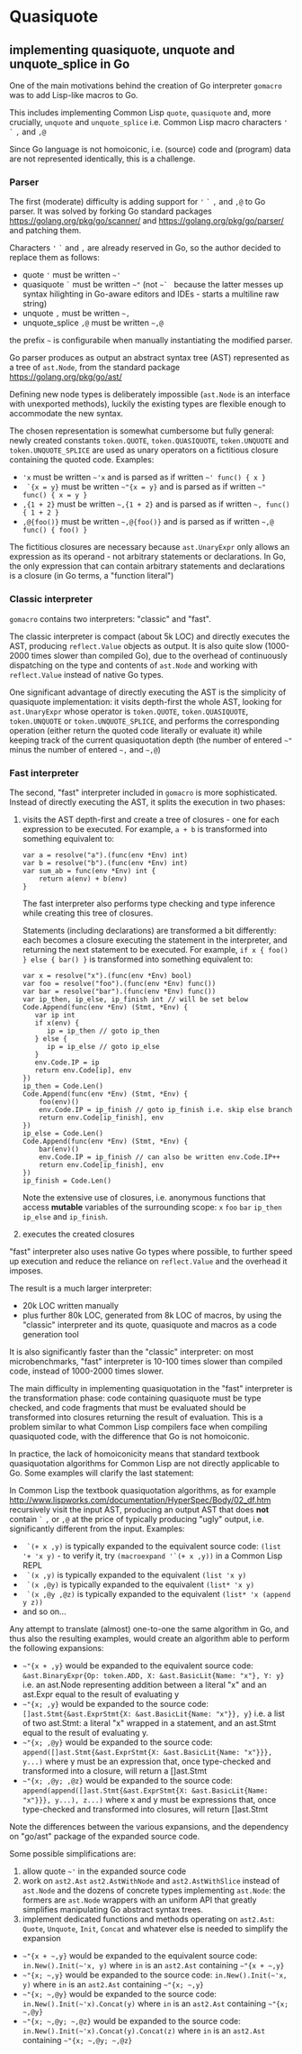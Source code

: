 Quasiquote
==========

implementing quasiquote, unquote and unquote_splice in Go
--------------------------------------------------------

One of the main motivations behind the creation of Go interpreter `gomacro`
was to add Lisp-like macros to Go.

This includes implementing Common Lisp `quote`, `quasiquote` and, more crucially,
`unquote` and `unquote_splice` i.e. Common Lisp macro characters `'` `` ` `` `,` and `,@`

Since Go language is not homoiconic, i.e. (source) code and (program) data
are not represented identically, this is a challenge.

### Parser ###

The first (moderate) difficulty is adding support for `'` `` ` `` `,` and `,@` to Go parser.
It was solved by forking Go standard packages https://golang.org/pkg/go/scanner/
and https://golang.org/pkg/go/parser/ and patching them.

Characters `'` `` ` `` and `,` are already reserved in Go,
so the author decided to replace them as follows:
* quote          `'`  must be written `~'`
* quasiquote `` ` ``  must be written `~"` (not ``~` `` because the latter messes up syntax hilighting in Go-aware editors and IDEs - starts a multiline raw string)
* unquote        `,`  must be written `~,`
* unquote_splice `,@` must be written `~,@`

the prefix `~` is configurabile when manually instantiating the modified parser.

Go parser produces as output an abstract syntax tree (AST) represented as a tree of `ast.Node`,
from the standard package https://golang.org/pkg/go/ast/

Defining new node types is deliberately impossible (`ast.Node` is an interface with unexported methods),
luckily the existing types are flexible enough to accommodate the new syntax.

The chosen representation is somewhat cumbersome but fully general: newly created constants `token.QUOTE`, `token.QUASIQUOTE`,
`token.UNQUOTE` and `token.UNQUOTE_SPLICE` are used as unary operators on a fictitious closure containing the quoted code.
Examples:
* `'x` must be written `~'x` and is parsed as if written `~' func() { x }`
* `` `{x = y}`` must be written `~"{x = y}` and is parsed as if written `~" func() { x = y }`
* `,{1 + 2}`  must be written `~,{1 + 2}` and is parsed as if written `~, func() { 1 + 2 }`
* `,@{foo()}` must be written `~,@{foo()}` and is parsed as if written `~,@ func() { foo() }`

The fictitious closures are necessary because `ast.UnaryExpr` only allows an expression as its operand - not arbitrary
statements or declarations.
In Go, the only expression that can contain arbitrary statements and declarations is a closure (in Go terms, a "function literal")

### Classic interpreter ###

`gomacro` contains two interpreters: "classic" and "fast".

The classic interpreter is compact (about 5k LOC) and directly executes the AST, producing `reflect.Value` objects as output.
It is also quite slow (1000-2000 times slower than compiled Go), due to the overhead of continuously dispatching on the type
and contents of `ast.Node` and working with `reflect.Value` instead of native Go types.

One significant advantage of directly executing the AST is the simplicity of quasiquote implementation:
it visits depth-first the whole AST, looking for `ast.UnaryExpr` whose operator is `token.QUOTE`, `token.QUASIQUOTE`,
`token.UNQUOTE` or `token.UNQUOTE_SPLICE`, and performs the corresponding operation (either return the quoted code literally or evaluate it)
while keeping track of the current quasiquotation depth (the number of entered `~"` minus the number of entered `~,` and `~,@`)

### Fast interpreter ###

The second, "fast" interpreter included in `gomacro` is more sophisticated. Instead of directly executing the AST,
it splits the execution in two phases:
1. visits the AST depth-first and create a tree of closures - one for each expression to be executed.
   For example, `a + b` is transformed into something equivalent to:
   ```
   var a = resolve("a").(func(env *Env) int)
   var b = resolve("b").(func(env *Env) int)
   var sum_ab = func(env *Env) int {
	   return a(env) + b(env)
   }
   ```
   The fast interpreter also performs type checking and type inference while creating this tree of closures.

   Statements (including declarations) are transformed a bit differently: each becomes a closure
   executing the statement in the interpreter, and returning the next statement to be executed.
   For example, `if x { foo() } else { bar() }` is transformed into something equivalent to:
   ```
   var x = resolve("x").(func(env *Env) bool)
   var foo = resolve("foo").(func(env *Env) func())
   var bar = resolve("bar").(func(env *Env) func())
   var ip_then, ip_else, ip_finish int // will be set below
   Code.Append(func(env *Env) (Stmt, *Env) {
	  var ip int
	  if x(env) {
		 ip = ip_then // goto ip_then
	  } else {
		 ip = ip_else // goto ip_else
	  }
	  env.Code.IP = ip
	  return env.Code[ip], env
   })
   ip_then = Code.Len()
   Code.Append(func(env *Env) (Stmt, *Env) {
	   foo(env)()
	   env.Code.IP = ip_finish // goto ip_finish i.e. skip else branch
	   return env.Code[ip_finish], env
   })
   ip_else = Code.Len()
   Code.Append(func(env *Env) (Stmt, *Env) {
	   bar(env)()
	   env.Code.IP = ip_finish // can also be written env.Code.IP++
	   return env.Code[ip_finish], env
   })
   ip_finish = Code.Len()
   ```
   Note the extensive use of closures, i.e. anonymous functions that access **mutable** variables
   of the surrounding scope: `x` `foo` `bar` `ip_then` `ip_else` and `ip_finish`.

2) executes the created closures

"fast" interpreter also uses native Go types where possible, to further speed up execution
and reduce the reliance on `reflect.Value` and the overhead it imposes.

The result is a much larger interpreter:
* 20k LOC written manually
* plus further 80k LOC, generated from 8k LOC of macros, by using the "classic" interpreter and its quote,
  quasiquote and macros as a code generation tool

It is also significantly faster than the "classic" interpreter:
on most microbenchmarks, "fast" interpreter is 10-100 times slower than compiled code, instead of 1000-2000 times slower.

The main difficulty in implementing quasiquotation in the "fast" interpreter is the transformation phase:
code containing quasiquote must be type checked, and code fragments that must be evaluated should be transformed
into closures returning the result of evaluation. This is a problem similar to what Common Lisp compilers face
when compiling quasiquoted code, with the difference that Go is not homoiconic.

In practice, the lack of homoiconicity means that standard textbook quasiquotation algorithms for Common Lisp
are not directly applicable to Go. Some examples will clarify the last statement:

In Common Lisp the textbook quasiquotation algorithms, as for example http://www.lispworks.com/documentation/HyperSpec/Body/02_df.htm
recursively visit the input AST, producing an output AST that does **not** contain `` ` `` `,` or `,@` at the price of
typically producing "ugly" output, i.e. significantly different from the input. Examples:

* `` `(+ x ,y)`` is typically expanded to the equivalent source code: `(list '+ 'x y)` - to verify it, try ``(macroexpand '`(+ x ,y))`` in a Common Lisp REPL
* `` `(x ,y)`` is typically expanded to the equivalent `(list 'x y)`
* `` `(x ,@y)`` is typically expanded to the equivalent `(list* 'x y)`
* `` `(x ,@y ,@z)`` is typically expanded to the equivalent `(list* 'x (append y z))`
* and so on...

Any attempt to translate (almost) one-to-one the same algorithm in Go, and thus also the resulting examples,
would create an algorithm able to perform the following expansions:

* `~"{x + ,y}` would be expanded to the equivalent source code: `&ast.BinaryExpr{Op: token.ADD, X: &ast.BasicLit{Name: "x"}, Y: y}`
  i.e. an ast.Node representing addition between a literal "x" and an ast.Expr equal to the result of evaluating y
* `~"{x; ,y}` would be expanded to the source code: `[]ast.Stmt{&ast.ExprStmt{X: &ast.BasicLit{Name: "x"}}, y}`
  i.e. a list of two ast.Stmt: a literal "x" wrapped in a statement, and an ast.Stmt equal to the result of evaluating y.
* `~"{x; ,@y}` would be expanded to the source code: `append([]ast.Stmt{&ast.ExprStmt{X: &ast.BasicLit{Name: "x"}}}, y...)`
  where y must be an expression that, once type-checked and transformed into a closure, will return a []ast.Stmt
* `~"{x; ,@y; ,@z}` would be expanded to the source code: `append(append([]ast.Stmt{&ast.ExprStmt{X: &ast.BasicLit{Name: "x"}}}, y...), z...)`
  where x and y must be expressions that, once type-checked and transformed into closures, will return []ast.Stmt

Note the differences between the various expansions, and the dependency on "go/ast" package of the expanded source code.

Some possible simplifications are:
1. allow quote `~'` in the expanded source code
2. work on `ast2.Ast` `ast2.AstWithNode` and `ast2.AstWithSlice` instead of `ast.Node` and the dozens of concrete types
   implementing `ast.Node`: the formers are `ast.Node` wrappers with an uniform API that greatly simplifies
   manipulating Go abstract syntax trees.
3. implement dedicated functions and methods operating on `ast2.Ast`: `Quote`, `Unquote`, `Init`, `Concat`
   and whatever else is needed to simplify the expansion


* `~"{x + ~,y}` would be expanded to the equivalent source code: `in.New().Init(~'x, y)`
  where `in` is an `ast2.Ast` containing `~"{x + ~,y}`
* `~"{x; ~,y}` would be expanded to the source code: `in.New().Init(~'x, y)`
  where `in` is an `ast2.Ast` containing `~"{x; ~,y}`
* `~"{x; ~,@y}` would be expanded to the source code: `in.New().Init(~'x).Concat(y)`
  where `in` is an `ast2.Ast` containing `~"{x; ~,@y}`
* `~"{x; ~,@y; ~,@z}` would be expanded to the source code: `in.New().Init(~'x).Concat(y).Concat(z)`
  where `in` is an `ast2.Ast` containing `~"{x; ~,@y; ~,@z}`


